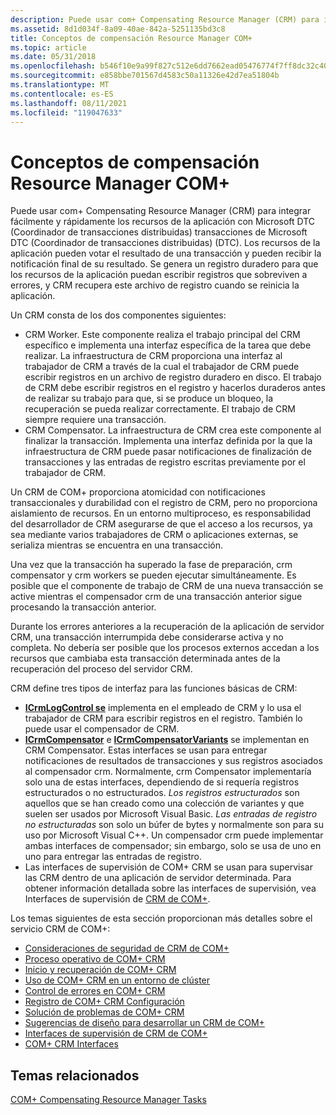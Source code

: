 ```yaml
---
description: Puede usar com+ Compensating Resource Manager (CRM) para integrar fácilmente y rápidamente los recursos de la aplicación con Microsoft DTC (Coordinador de transacciones distribuidas) transacciones de Microsoft DTC (Coordinador de transacciones distribuidas) (DTC).
ms.assetid: 8d1d034f-8a09-40ae-842a-5251135bd3c8
title: Conceptos de compensación Resource Manager COM+
ms.topic: article
ms.date: 05/31/2018
ms.openlocfilehash: b546f10e9a99f827c512e6dd7662ead05476774f7ff8dc32c40fa123b0ffe272
ms.sourcegitcommit: e858bbe701567d4583c50a11326e42d7ea51804b
ms.translationtype: MT
ms.contentlocale: es-ES
ms.lasthandoff: 08/11/2021
ms.locfileid: "119047633"
---
```

# <a name="com-compensating-resource-manager-concepts"></a>Conceptos de compensación Resource Manager COM+

Puede usar com+ Compensating Resource Manager (CRM) para integrar fácilmente y rápidamente los recursos de la aplicación con Microsoft DTC (Coordinador de transacciones distribuidas) transacciones de Microsoft DTC (Coordinador de transacciones distribuidas) (DTC). Los recursos de la aplicación pueden votar el resultado de una transacción y pueden recibir la notificación final de su resultado. Se genera un registro duradero para que los recursos de la aplicación puedan escribir registros que sobreviven a errores, y CRM recupera este archivo de registro cuando se reinicia la aplicación.

Un CRM consta de los dos componentes siguientes:

-   CRM Worker. Este componente realiza el trabajo principal del CRM específico e implementa una interfaz específica de la tarea que debe realizar. La infraestructura de CRM proporciona una interfaz al trabajador de CRM a través de la cual el trabajador de CRM puede escribir registros en un archivo de registro duradero en disco. El trabajo de CRM debe escribir registros en el registro y hacerlos duraderos antes de realizar su trabajo para que, si se produce un bloqueo, la recuperación se pueda realizar correctamente. El trabajo de CRM siempre requiere una transacción.
-   CRM Compensator. La infraestructura de CRM crea este componente al finalizar la transacción. Implementa una interfaz definida por la que la infraestructura de CRM puede pasar notificaciones de finalización de transacciones y las entradas de registro escritas previamente por el trabajador de CRM.

Un CRM de COM+ proporciona atomicidad con notificaciones transaccionales y durabilidad con el registro de CRM, pero no proporciona aislamiento de recursos. En un entorno multiproceso, es responsabilidad del desarrollador de CRM asegurarse de que el acceso a los recursos, ya sea mediante varios trabajadores de CRM o aplicaciones externas, se serializa mientras se encuentra en una transacción.

Una vez que la transacción ha superado la fase de preparación, crm compensator y crm workers se pueden ejecutar simultáneamente. Es posible que el componente de trabajo de CRM de una nueva transacción se active mientras el compensador crm de una transacción anterior sigue procesando la transacción anterior.

Durante los errores anteriores a la recuperación de la aplicación de servidor CRM, una transacción interrumpida debe considerarse activa y no completa. No debería ser posible que los procesos externos accedan a los recursos que cambiaba esta transacción determinada antes de la recuperación del proceso del servidor CRM.

CRM define tres tipos de interfaz para las funciones básicas de CRM:

-   [**ICrmLogControl se**](/windows/desktop/api/ComSvcs/nn-comsvcs-icrmlogcontrol) implementa en el empleado de CRM y lo usa el trabajador de CRM para escribir registros en el registro. También lo puede usar el compensador de CRM.
-   [**ICrmCompensator**](/windows/desktop/api/ComSvcs/nn-comsvcs-icrmcompensator) e [**ICrmCompensatorVariants**](/windows/desktop/api/ComSvcs/nn-comsvcs-icrmcompensatorvariants) se implementan en CRM Compensator. Estas interfaces se usan para entregar notificaciones de resultados de transacciones y sus registros asociados al compensador crm. Normalmente, crm Compensator implementaría solo una de estas interfaces, dependiendo de si requería registros estructurados o no estructurados. *Los registros estructurados* son aquellos que se han creado como una colección de variantes y que suelen ser usados por Microsoft Visual Basic. *Las entradas de registro no estructuradas* son solo un búfer de bytes y normalmente son para su uso por Microsoft Visual C++. Un compensador crm puede implementar ambas interfaces de compensador; sin embargo, solo se usa de uno en uno para entregar las entradas de registro.
-   Las interfaces de supervisión de COM+ CRM se usan para supervisar las CRM dentro de una aplicación de servidor determinada. Para obtener información detallada sobre las interfaces de supervisión, vea Interfaces de supervisión de [CRM de COM+](com--crm-monitoring-interfaces.md).

Los temas siguientes de esta sección proporcionan más detalles sobre el servicio CRM de COM+:

-   [Consideraciones de seguridad de CRM de COM+](com--crm-security-considerations.md)
-   [Proceso operativo de COM+ CRM](com--crm-operating-process.md)
-   [Inicio y recuperación de COM+ CRM](com--crm-startup-and-recovery.md)
-   [Uso de COM+ CRM en un entorno de clúster](using-the-com--crm-in-a-cluster-environment.md)
-   [Control de errores en COM+ CRM](error-handling-in-the-com--crm.md)
-   [Registro de COM+ CRM Configuración](com--crm-registry-settings.md)
-   [Solución de problemas de COM+ CRM](troubleshooting-the-com--crm.md)
-   [Sugerencias de diseño para desarrollar un CRM de COM+](design-suggestions-for-developing-a-com--crm.md)
-   [Interfaces de supervisión de CRM de COM+](com--crm-monitoring-interfaces.md)
-   [COM+ CRM Interfaces](com--crm-interfaces.md)

## <a name="related-topics"></a>Temas relacionados

<dl> <dt>

[COM+ Compensating Resource Manager Tasks](com--compensating-resource-manager-tasks.md)
</dt> </dl>

 

 



